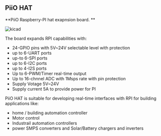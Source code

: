 
## PiiO HAT


**PiiO Raspberry-PI hat exapnsion board. **

![kicad](https://user-images.githubusercontent.com/58411599/109783149-57d89780-7c12-11eb-9fc4-cb6349e3340b.jpg)

The board expands RPI capabilities with:
* 24-GPIO pins with 5V~24V selectable level with protection
* up to 6-UART ports
* up-to 6-SPI ports
* up to 6-I2C ports
* up to 4-I2S ports 
* Up to 6-PWM/Timer real-time output
* Up to 16-chnnel ADC with 1Msps rate with pin protection 
* Supply Votage 5V~24V
* Supply current 5A to provide power for PI 



PiiO HAT is suitable for developing real-time interfaces with RPI for building applications like:
* home / building automation controller
* Motor control
* Industrail automation controllers 
* power SMPS converters and Solar/Battery chargers and inverters 


